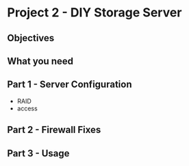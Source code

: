 # Project 2 - DIY Storage Server

## Objectives

## What you need

## Part 1 - Server Configuration

- RAID
- access

## Part 2 - Firewall Fixes

## Part 3 - Usage